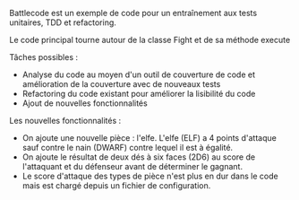 Battlecode est un exemple de code pour un entraînement aux tests unitaires, TDD et refactoring.

Le code principal tourne autour de la classe Fight et de sa méthode execute

Tâches possibles :
* Analyse du code au moyen d'un outil de couverture de code et amélioration de la couverture avec de nouveaux tests  
* Refactoring du code existant pour améliorer la lisibilité du code
* Ajout de nouvelles fonctionnalités

Les nouvelles fonctionnalités :

* On ajoute une nouvelle pièce : l'elfe. L'elfe (ELF) a 4 points d'attaque sauf contre le nain (DWARF) contre lequel il est à égalité.
* On ajoute le résultat de deux dés à six faces (2D6) au score de l'attaquant et du défenseur avant de déterminer le gagnant.
* Le score d'attaque des types de pièce n'est plus en dur dans le code mais est chargé depuis un fichier de configuration.

